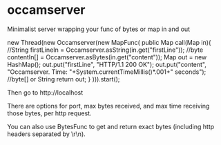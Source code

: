 # occamserver
Minimalist server wrapping your func of bytes or map in and out

new Thread(new Occamserver(new MapFunc(
	public Map call(Map in){
	//String firstLineIn = Occamserver.asString(in.get("firstLine"));
	//byte contentIn[] = Occamserver.asBytes(in.get("content"));
	Map out = new HashMap();
	out.put("firstLine", "HTTP/1.1 200 OK");
	out.put("content", "Occamserver. Time: "+System.currentTimeMillis()*.001+" seconds"); //byte[] or String
	return out;
  }
))).start();

Then go to http://localhost

There are options for port, max bytes received, and max time receiving those bytes, per http request.

You can also use BytesFunc to get and return exact bytes (including http headers separated by \r\n).
